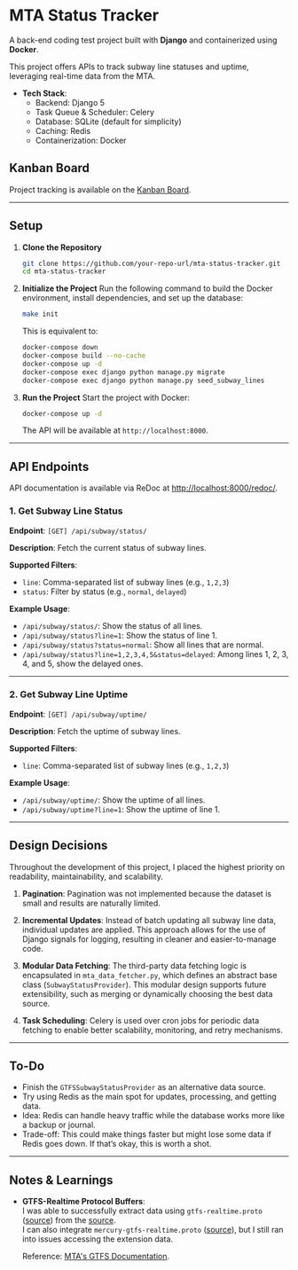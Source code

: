 # MTA Status Tracker

A back-end coding test project built with **Django** and containerized using **Docker**.

This project offers APIs to track subway line statuses and uptime, leveraging real-time data from the MTA.

-   **Tech Stack**:
    -   Backend: Django 5
    -   Task Queue & Scheduler: Celery
    -   Database: SQLite (default for simplicity)
    -   Caching: Redis
    -   Containerization: Docker

## Kanban Board

Project tracking is available on the [Kanban Board](https://github.com/users/frozen0601/projects/3).

---

## Setup

1. **Clone the Repository**

    ```bash
    git clone https://github.com/your-repo-url/mta-status-tracker.git
    cd mta-status-tracker
    ```

2. **Initialize the Project**
   Run the following command to build the Docker environment, install dependencies, and set up the database:

    ```bash
    make init
    ```

    This is equivalent to:
    ```bash
    docker-compose down
    docker-compose build --no-cache
    docker-compose up -d
    docker-compose exec django python manage.py migrate
    docker-compose exec django python manage.py seed_subway_lines
    ```

3. **Run the Project**
   Start the project with Docker:

    ```bash
    docker-compose up -d
    ```

    The API will be available at `http://localhost:8000`.

---

## API Endpoints
API documentation is available via ReDoc at [http://localhost:8000/redoc/](http://localhost:8000/redoc/).

### 1. **Get Subway Line Status**

**Endpoint**:
`[GET] /api/subway/status/`

**Description**:
Fetch the current status of subway lines.

**Supported Filters**:

-   `line`: Comma-separated list of subway lines (e.g., `1,2,3`)
-   `status`: Filter by status (e.g., `normal`, `delayed`)

**Example Usage**:

-   `/api/subway/status/`: Show the status of all lines.
-   `/api/subway/status?line=1`: Show the status of line 1.
-   `/api/subway/status?status=normal`: Show all lines that are normal.
-   `/api/subway/status?line=1,2,3,4,5&status=delayed`: Among lines 1, 2, 3, 4, and 5, show the delayed ones.

---

### 2. **Get Subway Line Uptime**

**Endpoint**:
`[GET] /api/subway/uptime/`

**Description**:
Fetch the uptime of subway lines.

**Supported Filters**:

-   `line`: Comma-separated list of subway lines (e.g., `1,2,3`)

**Example Usage**:

-   `/api/subway/uptime/`: Show the uptime of all lines.
-   `/api/subway/uptime?line=1`: Show the uptime of line 1.


---

## Design Decisions
  Throughout the development of this project, I placed the highest priority on readability, maintainability, and scalability.

1. **Pagination**:
   Pagination was not implemented because the dataset is small and results are naturally limited.

2. **Incremental Updates**:
   Instead of batch updating all subway line data, individual updates are applied. This approach allows for the use of Django signals for logging, resulting in cleaner and easier-to-manage code.

3. **Modular Data Fetching**:
   The third-party data fetching logic is encapsulated in `mta_data_fetcher.py`, which defines an abstract base class (`SubwayStatusProvider`). This modular design supports future extensibility, such as merging or dynamically choosing the best data source.

4. **Task Scheduling**:
   Celery is used over cron jobs for periodic data fetching to enable better scalability, monitoring, and retry mechanisms.

---

## To-Do
-   Finish the `GTFSSubwayStatusProvider` as an alternative data source.  
-   Try using Redis as the main spot for updates, processing, and getting data.  
   - Idea: Redis can handle heavy traffic while the database works more like a backup or journal.
   - Trade-off: This could make things faster but might lose some data if Redis goes down. If that’s okay, this is worth a shot.

--- 

## Notes & Learnings

- **GTFS-Realtime Protocol Buffers**:  
  I was able to successfully extract data using `gtfs-realtime.proto` ([source](https://github.com/google/transit/blob/master/gtfs-realtime/proto/gtfs-realtime.proto)) from the [source](https://api.mta.info/#/subwayRealTimeFeeds).  
  I can also integrate `mercury-gtfs-realtime.proto` ([source](https://github.com/OneBusAway/onebusaway-gtfs-realtime-api/blob/master/src/main/proto/com/google/transit/realtime/gtfs-realtime-service-status.proto)), but I still ran into issues accessing the extension data.

  Reference: [MTA's GTFS Documentation](https://new.mta.info/document/90881).
